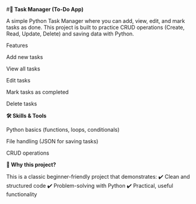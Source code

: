 #**📝 Task Manager (To-Do App)**

A simple Python Task Manager where you can add, view, edit, and mark tasks as done.
This project is built to practice CRUD operations (Create, Read, Update, Delete) and saving data with Python.

 Features

 Add new tasks

 View all tasks

 Edit tasks

 Mark tasks as completed

 Delete tasks

**🛠 Skills & Tools**

 Python basics (functions, loops, conditionals)

 File handling (JSON for saving tasks)

 CRUD operations

**🚀 Why this project?**

This is a classic beginner-friendly project that demonstrates:
✔️ Clean and structured code
✔️ Problem-solving with Python
✔️ Practical, useful functionality
